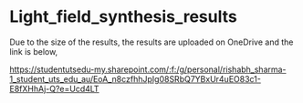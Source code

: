 # Light_field_synthesis_results

Due to the size of the results, the results are uploaded on OneDrive and the link is below,

https://studentutsedu-my.sharepoint.com/:f:/g/personal/rishabh_sharma-1_student_uts_edu_au/EoA_n8czfhhJpIg08SRbQ7YBxUr4uEO83c1-E8fXHhAj-Q?e=Ucd4LT
